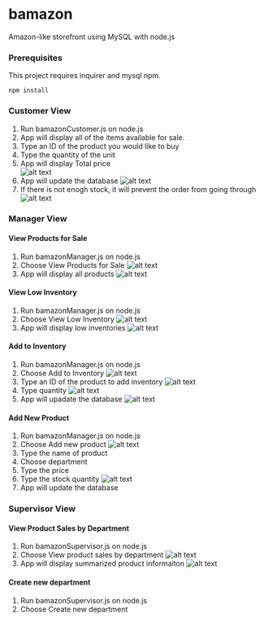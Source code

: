 # bamazon

Amazon-like storefront using MySQL with node.js

### Prerequisites

This project requires inquirer and mysql npm.

```
npm install
```

### Customer View

1. Run bamazonCustomer.js on node.js
2. App will display all of the items available for sale.
3. Type an ID of the product you would like to buy
4. Type the quantity of the unit
5. App will display Total price  
![alt text](https://github.com/jinredhub/bamazon/blob/master/screenshots/1-customer%20view/1.png)
6. App will update the database
![alt text](https://github.com/jinredhub/bamazon/blob/master/screenshots/1-customer%20view/reflect%20stock.png)
7. If there is not enogh stock, it will prevent the order from going through
![alt text](https://github.com/jinredhub/bamazon/blob/master/screenshots/1-customer%20view/not%20enogh.png)

### Manager View

#### View Products for Sale

1. Run bamazonManager.js on node.js
2. Choose View Products for Sale
![alt text](https://github.com/jinredhub/bamazon/blob/master/screenshots/2-manager%20view/1-View%20Products%20for%20Sale.png)
3. App will display all products
![alt text](https://github.com/jinredhub/bamazon/blob/master/screenshots/2-manager%20view/2-View%20Products%20for%20Sale.png)

#### View Low Inventory

1. Run bamazonManager.js on node.js
2. Choose View Low Inventory
![alt text](https://github.com/jinredhub/bamazon/blob/master/screenshots/2-manager%20view/1-View%20Low%20Inventory.png)
3. App will display low inventories
![alt text](https://github.com/jinredhub/bamazon/blob/master/screenshots/2-manager%20view/2-View%20Low%20Inventory.png)

#### Add to Inventory

1. Run bamazonManager.js on node.js
2. Choose Add to Inventory
![alt text](https://github.com/jinredhub/bamazon/blob/master/screenshots/2-manager%20view/1-Add%20to%20Inventory.png)
3. Type an ID of the product to add inventory
![alt text](https://github.com/jinredhub/bamazon/blob/master/screenshots/2-manager%20view/2-Add%20to%20Inventory.png)
4. Type quantity
![alt text](https://github.com/jinredhub/bamazon/blob/master/screenshots/2-manager%20view/3-Add%20to%20Inventory.png)
5. App will upadate the database
![alt text](https://github.com/jinredhub/bamazon/blob/master/screenshots/2-manager%20view/4-Add%20to%20Inventory.png)

#### Add New Product

1. Run bamazonManager.js on node.js
2. Choose Add new product
![alt text](https://github.com/jinredhub/bamazon/blob/master/screenshots/3-rrr/1.png)
3. Type the name of product
4. Choose department
5. Type the price
6. Type the stock quantity
![alt text](https://github.com/jinredhub/bamazon/blob/master/screenshots/3-rrr/5.png)
7. App will update the database

### Supervisor View

#### View Product Sales by Department

1. Run bamazonSupervisor.js on node.js
2. Choose View product sales by department
![alt text](https://github.com/jinredhub/bamazon/blob/master/screenshots/4-rrr/1.png)
3. App will display summarized product informaiton
![alt text](https://github.com/jinredhub/bamazon/blob/master/screenshots/4-rrr/sum.png)

#### Create new department

1. Run bamazonSupervisor.js on node.js
2. Choose Create new department
